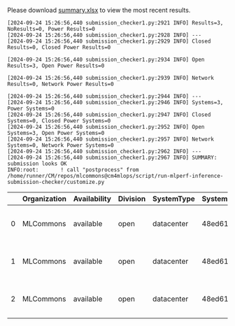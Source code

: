 Please download [summary.xlsx](summary.xlsx) to view the most recent results. 
 ```
[2024-09-24 15:26:56,440 submission_checker1.py:2921 INFO] Results=3, NoResults=0, Power Results=0
[2024-09-24 15:26:56,440 submission_checker1.py:2928 INFO] ---
[2024-09-24 15:26:56,440 submission_checker1.py:2929 INFO] Closed Results=0, Closed Power Results=0

[2024-09-24 15:26:56,440 submission_checker1.py:2934 INFO] Open Results=3, Open Power Results=0

[2024-09-24 15:26:56,440 submission_checker1.py:2939 INFO] Network Results=0, Network Power Results=0

[2024-09-24 15:26:56,440 submission_checker1.py:2944 INFO] ---
[2024-09-24 15:26:56,440 submission_checker1.py:2946 INFO] Systems=3, Power Systems=0
[2024-09-24 15:26:56,440 submission_checker1.py:2947 INFO] Closed Systems=0, Closed Power Systems=0
[2024-09-24 15:26:56,440 submission_checker1.py:2952 INFO] Open Systems=3, Open Power Systems=0
[2024-09-24 15:26:56,440 submission_checker1.py:2957 INFO] Network Systems=0, Network Power Systems=0
[2024-09-24 15:26:56,440 submission_checker1.py:2962 INFO] ---
[2024-09-24 15:26:56,440 submission_checker1.py:2967 INFO] SUMMARY: submission looks OK
INFO:root:       ! call "postprocess" from /home/runner/CM/repos/mlcommons@cm4mlops/script/run-mlperf-inference-submission-checker/customize.py

```

|    | Organization   | Availability   | Division   | SystemType   | SystemName   | Platform                                               | Model               | MlperfModel         | Scenario   |   Result | Accuracy                                                      |   number_of_nodes | host_processor_model_name   |   host_processors_per_node |   host_processor_core_count | accelerator_model_name   |   accelerators_per_node | Location                                                                                                  | framework   | operating_system                                | notes                             |   compliance |   errors | version   |   inferred | has_power   | Units     | weight_data_types   |
|---:|:---------------|:---------------|:-----------|:-------------|:-------------|:-------------------------------------------------------|:--------------------|:--------------------|:-----------|---------:|:--------------------------------------------------------------|------------------:|:----------------------------|---------------------------:|----------------------------:|:-------------------------|------------------------:|:----------------------------------------------------------------------------------------------------------|:------------|:------------------------------------------------|:----------------------------------|-------------:|---------:|:----------|-----------:|:------------|:----------|:--------------------|
|  0 | MLCommons      | available      | open       | datacenter   | 48ed6105bd85 | 48ed6105bd85-nvidia-gpu-TensorRT-scc24-main            | stable-diffusion-xl | stable-diffusion-xl | Offline    | 1.13292  | CLIP_SCORE: 15.586050063371658  FID_SCORE: 236.8087101317688  |                 1 | Intel(R) Xeon(R) w7-2495X   |                          1 |                          24 | NVIDIA GeForce RTX 4090  |                       1 | open/MLCommons/results/48ed6105bd85-nvidia-gpu-TensorRT-scc24-main/stable-diffusion-xl/offline            | TensorRT    | Ubuntu 20.04 (linux-6.2.0-39-generic-glibc2.31) | Automated by MLCommons CM v2.3.6. |            1 |        0 | v4.1      |          0 | False       | Samples/s | int8                |
|  1 | MLCommons      | available      | open       | datacenter   | 48ed6105bd85 | 48ed6105bd85-nvidia-gpu-TensorRT-scc24-base            | stable-diffusion-xl | stable-diffusion-xl | Offline    | 1.13598  | CLIP_SCORE: 15.586050063371658  FID_SCORE: 236.8087101317688  |                 1 | Intel(R) Xeon(R) w7-2495X   |                          1 |                          24 | NVIDIA GeForce RTX 4090  |                       1 | open/MLCommons/results/48ed6105bd85-nvidia-gpu-TensorRT-scc24-base/stable-diffusion-xl/offline            | TensorRT    | Ubuntu 20.04 (linux-6.2.0-39-generic-glibc2.31) | Automated by MLCommons CM v2.3.6. |            1 |        0 | v4.1      |          0 | False       | Samples/s | int8                |
|  2 | MLCommons      | available      | open       | datacenter   | 48ed6105bd85 | 48ed6105bd85-reference-gpu-pytorch_v2.1.0a0-scc24-base | stable-diffusion-xl | stable-diffusion-xl | Offline    | 0.373636 | CLIP_SCORE: 15.236237794160843  FID_SCORE: 238.78369342212613 |                 1 | Intel(R) Xeon(R) w7-2495X   |                          1 |                          24 | NVIDIA GeForce RTX 4090  |                       1 | open/MLCommons/results/48ed6105bd85-reference-gpu-pytorch_v2.1.0a0-scc24-base/stable-diffusion-xl/offline | TensorRT    | Ubuntu 20.04 (linux-6.2.0-39-generic-glibc2.31) | Automated by MLCommons CM v2.3.6. |            1 |        0 | v4.1      |          0 | False       | Samples/s | fp32                |